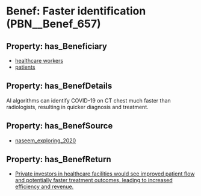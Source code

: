 # Benef: __Faster identification__ (PBN__Benef_657)

## Property: has_Beneficiary

* [healthcare workers](../Stakeholder/PBN__Stakeholder_68)
* [patients](../Stakeholder/PBN__Stakeholder_31)

## Property: has_BenefDetails

AI algorithms can identify COVID-19 on CT chest much faster than radiologists, resulting in quicker diagnosis and treatment.

## Property: has_BenefSource

* [naseem_exploring_2020](../Article/PBN__Article_131)

## Property: has_BenefReturn

* [Private investors in healthcare facilities would see improved patient flow and potentially faster treatment outcomes, leading to increased efficiency and revenue.](../BenefReturn/PBN__BenefReturn_703)

